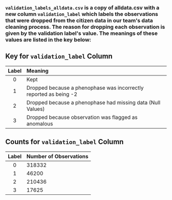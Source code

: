 ### `validation_labels_alldata.csv` is a copy of alldata.csv with a new column `validation_label` which labels the observations that were dropped from the citizen data in our team's data cleaning process. The reason for dropping each observation is given by the validation label's value. The meanings of these values are listed in the key below:

## Key for `validation_label` Column

| Label | Meaning |
| :----: | :----- |
| 0      | Kept   |
| 1      | Dropped because a phenophase was incorrectly reported as being -2 |
| 2      | Dropped because a phenophase had missing data (Null Values) |
| 3      | Dropped because observation was flagged as anomalous |

## Counts for `validation_label` Column

| Label | Number of Observations |
| :----: | :----- |
| 0      | 318332 |
| 1      | 46200 |
| 2      | 210436 |
| 3      | 17625 |